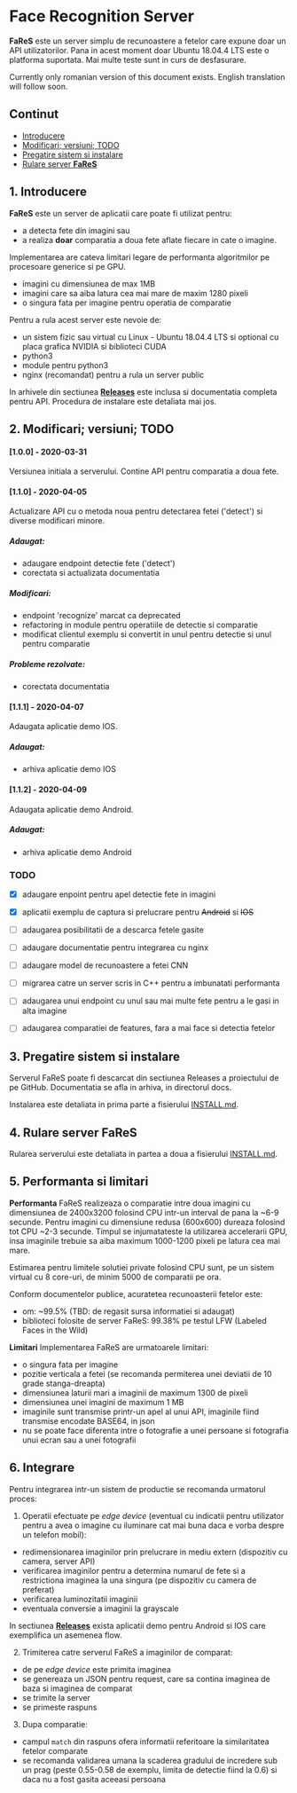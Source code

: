 # Face Recognition Server

**FaReS** este un server simplu de recunoastere a fetelor care expune doar un API utilizatorilor.
Pana in acest moment doar Ubuntu 18.04.4 LTS este o platforma suportata. Mai multe teste sunt in curs de
desfasurare.

Currently only romanian version of this document exists. English translation will follow soon.


## Continut
- [Introducere](#1-introducere)
- [Modificari; versiuni; TODO](#2-modificari-versiuni-todo)
- [Pregatire sistem si instalare](#3-pregatire-sistem-si-instalare)
- [Rulare server **FaReS**](#4-rulare-server-fares)


## 1. Introducere
**FaReS** este un server de aplicatii care poate fi utilizat pentru:
- a detecta fete din imagini sau
- a realiza **doar** comparatia a doua fete aflate fiecare in cate o imagine.

Implementarea are cateva limitari legare de performanta algoritmilor pe procesoare generice si pe GPU.
- imagini cu dimensiunea de max 1MB
- imagini care sa aiba latura cea mai mare de maxim 1280 pixeli
- o singura fata per imagine pentru operatia de comparatie

Pentru a rula acest server este nevoie de:
- un sistem fizic sau virtual cu Linux - Ubuntu 18.04.4 LTS si optional cu placa grafica NVIDIA si biblioteci CUDA
- python3
- module pentru python3
- nginx (recomandat) pentru a rula un server public

In arhivele din sectiunea [**Releases**](https://github.com/covid-ro/fares/releases) este inclusa si documentatia completa pentru API. Procedura de instalare este
detaliata mai jos.



## 2. Modificari; versiuni; TODO

#### [1.0.0] - 2020-03-31
Versiunea initiala a serverului. Contine API pentru comparatia a doua fete.


#### [1.1.0] - 2020-04-05

Actualizare API cu o metoda noua pentru detectarea fetei ('detect') si
diverse modificari minore.

##### Adaugat:
- adaugare endpoint detectie fete ('detect')
- corectata si actualizata documentatia

##### Modificari:
- endpoint 'recognize' marcat ca deprecated
- refactoring in module pentru operatiile de detectie si comparatie
- modificat clientul exemplu si convertit in unul pentru detectie si unul pentru comparatie

##### Probleme rezolvate:
- corectata documentatia


#### [1.1.1] - 2020-04-07

Adaugata aplicatie demo IOS.

##### Adaugat:
- arhiva aplicatie demo IOS


#### [1.1.2] - 2020-04-09

Adaugata aplicatie demo Android.

##### Adaugat:
- arhiva aplicatie demo Android


### TODO
- [x] adaugare enpoint pentru apel detectie fete in imagini
- [X] aplicatii exemplu de captura si prelucrare pentru ~~Android~~ si ~~IOS~~
- [ ] adaugarea posibilitatii de a descarca fetele gasite
- [ ] adaugare documentatie pentru integrarea cu nginx
- [ ] adaugare model de recunoastere a fetei CNN
- [ ] migrarea catre un server scris in C++ pentru a imbunatati performanta
- [ ] adaugarea unui endpoint cu unul sau mai multe fete pentru a le gasi in alta imagine
- [ ] adaugarea comparatiei de features, fara a mai face si detectia fetelor



## 3. Pregatire sistem si instalare

Serverul FaReS poate fi descarcat din sectiunea Releases a proiectului de pe GitHub. Documentatia se afla in arhiva, in directorul docs.

Instalarea este detaliata in prima parte a fisierului [INSTALL.md](INSTALL.md).



## 4. Rulare server **FaReS**

Rularea serverului este detaliata in partea a doua a fisierului [INSTALL.md](INSTALL.md).



## 5. Performanta si limitari

**Performanta**
FaReS realizeaza o comparatie intre doua imagini cu dimensiunea de 2400x3200 folosind CPU intr-un interval de pana la ~6-9 secunde. Pentru imagini cu dimensiune redusa (600x600) dureaza folosind tot CPU ~2-3 secunde. Timpul se injumatateste la utilizarea accelerarii GPU, insa imaginile trebuie sa aiba maximum 1000-1200 pixeli pe latura cea mai mare.

Estimarea pentru limitele solutiei private folosind CPU sunt, pe un sistem virtual cu 8 core-uri, de minim 5000 de comparatii pe ora.

Conform documentelor publice, acuratetea recunoasterii fetelor este:
- om: ~99.5% (TBD: de regasit sursa informatiei si adaugat)
- biblioteci folosite de server FaReS: 99.38% pe testul LFW (Labeled Faces in the Wild)

**Limitari** 
Implementarea FaReS are urmatoarele limitari:
- o singura fata per imagine
- pozitie verticala a fetei (se recomanda permiterea unei deviatii de 10 grade stanga-dreapta)
- dimensiunea laturii mari a imaginii de maximum 1300 de pixeli
- dimensiunea unei imagini de maximum 1 MB
- imaginile sunt transmise printr-un apel al unui API, imaginile fiind transmise encodate BASE64, in json
- nu se poate face diferenta intre o fotografie a unei persoane si fotografia unui ecran sau a unei fotografii


## 6. Integrare

Pentru integrarea intr-un sistem de productie se recomanda urmatorul proces:
1. Operatii efectuate pe _edge device_ (eventual cu indicatii pentru utilizator pentru a avea o imagine cu iluminare cat mai buna daca e vorba despre un telefon mobil):
- redimensionarea imaginilor prin prelucrare in mediu extern (dispozitiv cu camera, server API)
- verificarea imaginilor pentru a determina numarul de fete si a restrictiona imaginea la una singura (pe dispozitiv cu camera de preferat)
- verificarea luminozitatii imaginii
- eventuala conversie a imaginii la grayscale

In sectiunea [**Releases**](https://github.com/covid-ro/fares/releases) exista aplicatii demo pentru Android si IOS care exemplifica un asemenea flow.

2. Trimiterea catre serverul FaReS a imaginilor de comparat:
- de pe _edge device_ este primita imaginea
- se genereaza un JSON pentru request, care sa contina imaginea de baza si imaginea de comparat
- se trimite la server
- se primeste raspuns

3. Dupa comparatie:
- campul `match` din raspuns ofera informatii referitoare la similaritatea fetelor comparate
- se recomanda validarea umana la scaderea gradului de incredere sub un prag (peste 0.55-0.58 de exemplu, limita de detectie fiind la 0.6) si daca nu a fost gasita aceeasi persoana


